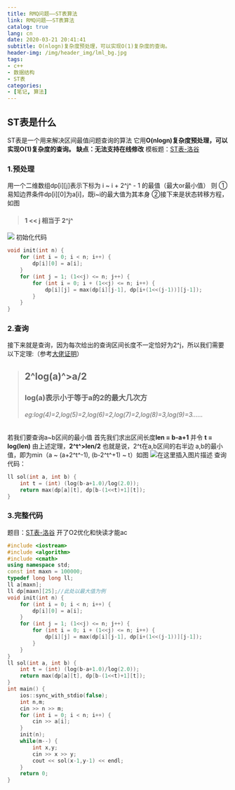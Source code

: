 ```yaml
---
title: RMQ问题——ST表算法
link: RMQ问题——ST表算法
catalog: true
lang: cn
date: 2020-03-21 20:41:41
subtitle: O(nlogn)复杂度预处理，可以实现O(1)复杂度的查询。
header-img: /img/header_img/lml_bg.jpg
tags:
- c++
- 数据结构
- ST表
categories:
- [笔记, 算法]
---
```


## ST表是什么
ST表是一个用来解决区间最值问题查询的算法
它用**O(nlogn)复杂度预处理，可以实现O(1)复杂度的查询。**
**缺点：无法支持在线修改**
模板题：[ST表-洛谷](https://www.luogu.com.cn/problem/P3865)
### 1.预处理
用一个二维数组dp[i][j]表示下标为 i ~ i + 2^j^ - 1 的最值（最大or最小值）
则
①易知边界条件dp[i][0]为a[i]，既i~i的最大值为其本身
②接下来是状态转移方程，如图

> #### **1 << j 相当于 2^j^**
![](https://img-blog.csdnimg.cn/20200321173713916.jpg?x-oss-process=image/watermark,type_ZmFuZ3poZW5naGVpdGk,shadow_10,text_aHR0cHM6Ly9ibG9nLmNzZG4ubmV0L3FxXzQ1ODkwNTMz,size_16,color_FFFFFF,t_70)
初始化代码
```cpp
void init(int n) {
    for (int i = 0; i < n; i++) {
        dp[i][0] = a[i];
    }
    for (int j = 1; (1<<j) <= n; j++) {
        for (int i = 0; i + (1<<j) <= n; i++) {
            dp[i][j] = max(dp[i][j-1], dp[i+(1<<(j-1))][j-1]);
        }
    }
}
```
### 2.查询
接下来就是查询，因为每次给出的查询区间长度不一定恰好为2^j，所以我们需要以下定理:（参考[大佬证明](https://blog.csdn.net/Hanks_o/article/details/77547380)）
>##  **2^log(a)^>a/2**
>### log(a)表示小于等于a的2的最大几次方
>###### eg:log(4)=2,log(5)=2,log(6)=2,log(7)=2,log(8)=3,log(9)=3……
若我们要查询a~b区间的最小值
首先我们求出区间长度**len = b-a+1** 并令 **t = log(len)**
由上述定理，**2^t^>len/2**
也就是说，2^t在a,b区间的右半边
a,b的最小值，即为min（a ~ (a+2^t^-1), (b-2^t^+1) ~ t）如图
![在这里插入图片描述](https://img-blog.csdnimg.cn/20200321184107899.jpg?x-oss-process=image/watermark,type_ZmFuZ3poZW5naGVpdGk,shadow_10,text_aHR0cHM6Ly9ibG9nLmNzZG4ubmV0L3FxXzQ1ODkwNTMz,size_16,color_FFFFFF,t_70)
查询代码：
```cpp
ll sol(int a, int b) {
    int t = (int) (log(b-a+1.0)/log(2.0));
    return max(dp[a][t], dp[b-(1<<t)+1][t]);
}
```
### 3.完整代码
题目：[ST表-洛谷](https://www.luogu.com.cn/problem/P3865)
开了O2优化和快读才能ac
```cpp
#include <iostream>
#include <algorithm>
#include <cmath>
using namespace std;
const int maxn = 100000;
typedef long long ll;
ll a[maxn];
ll dp[maxn][25];//此处以最大值为例
void init(int n) {
    for (int i = 0; i < n; i++) {
        dp[i][0] = a[i];
    }
    for (int j = 1; (1<<j) <= n; j++) {
        for (int i = 0; i + (1<<j) <= n; i++) {
            dp[i][j] = max(dp[i][j-1], dp[i+(1<<(j-1))][j-1]);
        }
    }
}
ll sol(int a, int b) {
    int t = (int) (log(b-a+1.0)/log(2.0));
    return max(dp[a][t], dp[b-(1<<t)+1][t]);
}
int main() {
    ios::sync_with_stdio(false);
    int n,m;
    cin >> n >> m;
    for (int i = 0; i < n; i++) {
        cin >> a[i];
    }
    init(n);
    while(m--) {
        int x,y;
        cin >> x >> y;
        cout << sol(x-1,y-1) << endl;
    }
    return 0;
}
```


